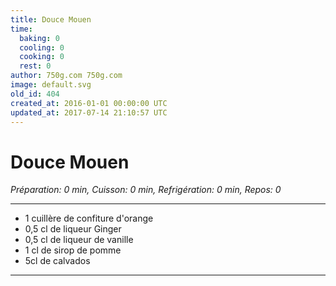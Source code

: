 ```yaml
---
title: Douce Mouen
time:
  baking: 0
  cooling: 0
  cooking: 0
  rest: 0
author: 750g.com 750g.com
image: default.svg
old_id: 404
created_at: 2016-01-01 00:00:00 UTC
updated_at: 2017-07-14 21:10:57 UTC
---
```


# Douce Mouen

*Préparation: 0 min, Cuisson: 0 min, Refrigération: 0 min, Repos: 0*

---

- 1 cuillère de confiture d'orange
- 0,5 cl de liqueur Ginger
- 0,5 cl de liqueur de vanille
- 1 cl de sirop de pomme
- 5cl de calvados

---


